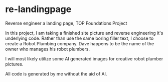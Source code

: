 # re-landingpage
Reverse engineer a landing page, TOP Foundations Project

In this project, I am taking a finished site picture and reverse engineering it's underlying code.
Rather than use the same boring filler text, I choose to create a Robot Plumbing company. Dave happens to be the name of the owner who manages his robot plumbers.

I will most likely utilize some AI generated images for creative robot plumber pictures.

All code is generated by me without the aid of AI.